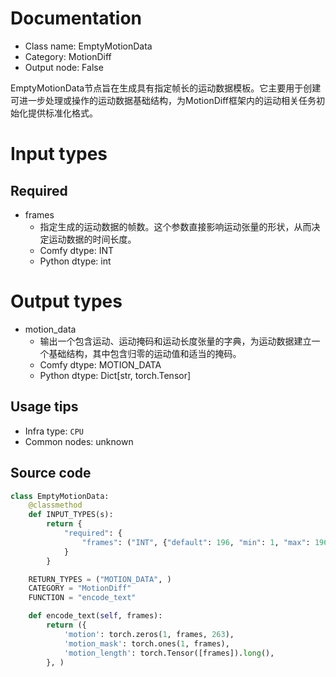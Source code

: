 
# Documentation
- Class name: EmptyMotionData
- Category: MotionDiff
- Output node: False

EmptyMotionData节点旨在生成具有指定帧长的运动数据模板。它主要用于创建可进一步处理或操作的运动数据基础结构，为MotionDiff框架内的运动相关任务初始化提供标准化格式。

# Input types
## Required
- frames
    - 指定生成的运动数据的帧数。这个参数直接影响运动张量的形状，从而决定运动数据的时间长度。
    - Comfy dtype: INT
    - Python dtype: int

# Output types
- motion_data
    - 输出一个包含运动、运动掩码和运动长度张量的字典，为运动数据建立一个基础结构，其中包含归零的运动值和适当的掩码。
    - Comfy dtype: MOTION_DATA
    - Python dtype: Dict[str, torch.Tensor]


## Usage tips
- Infra type: `CPU`
- Common nodes: unknown


## Source code
```python
class EmptyMotionData:
    @classmethod
    def INPUT_TYPES(s):
        return {
            "required": {
                "frames": ("INT", {"default": 196, "min": 1, "max": 196})
            }
        }

    RETURN_TYPES = ("MOTION_DATA", )
    CATEGORY = "MotionDiff"
    FUNCTION = "encode_text"

    def encode_text(self, frames):
        return ({
            'motion': torch.zeros(1, frames, 263),
            'motion_mask': torch.ones(1, frames),
            'motion_length': torch.Tensor([frames]).long(),
        }, )

```
